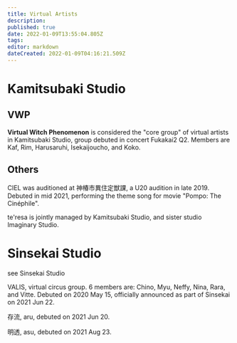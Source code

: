 ```yaml
---
title: Virtual Artists
description: 
published: true
date: 2022-01-09T13:55:04.805Z
tags: 
editor: markdown
dateCreated: 2022-01-09T04:16:21.509Z
---
```


# Kamitsubaki Studio

## VWP

**Virtual Witch Phenomenon** is considered the "core group" of virtual artists in Kamitsubaki Studio, group debuted in concert Fukakai2 Q2. Members are Kaf, Rim, Harusaruhi, Isekaijoucho, and Koko.

## Others

CIEL was auditioned at 神椿市異住定獣課, a U20 audition in late 2019. Debuted in mid 2021, performing the theme song for movie "Pompo: The Cinéphile".

te'resa is jointly managed by Kamitsubaki Studio, and sister studio Imaginary Studio.


# Sinsekai Studio

see Sinsekai Studio

VALIS, virtual circus group. 6 members are: Chino, Myu, Neffy, Nina, Rara, and Vitte. Debuted on 2020 May 15, officially announced as part of Sinsekai on 2021 Jun 22.

存流, aru, debuted on 2021 Jun 20.

明透, asu, debuted on 2021 Aug 23.